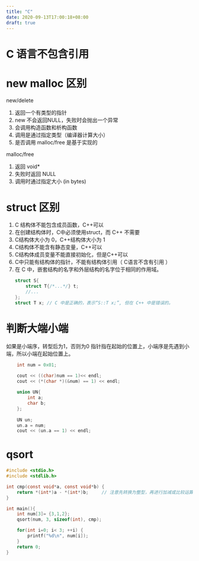 ```yaml
---
title: "C"
date: 2020-09-13T17:00:18+08:00
draft: true
---
```


# C 语言不包含引用

# new malloc 区别

new/delete
1. 返回一个有类型的指针
2. new 不会返回NULL，失败时会抛出一个异常
3. 会调用构造函数和析构函数
4. 调用是通过指定类型（编译器计算大小）
5. 是否调用 malloc/free 是基于实现的

malloc/free
1. 返回 void*
2. 失败时返回 NULL
3. 调用时通过指定大小 (in bytes)

# struct 区别

1. C 结构体不能包含成员函数，C++可以
2. 在创建结构体时，C中必须使用struct，而 C++ 不需要
3. C结构体大小为 0，C++结构体大小为 1
4. C结构体不能含有静态变量，C++可以
5. C结构体成员变量不能直接初始化，但是C++可以
6. C中只能有结构体的指针，不能有结构体引用（ C语言不含有引用 ）
7. 在 C  中，嵌套结构的名字和外层结构的名字位于相同的作用域。
    ```c
    struct S{
        struct T{/*...*/} t;
        //...
    };
    struct T x; // C 中是正确的，表示“S::T x;”, 但在 C++ 中是错误的。
    ```

# 判断大端小端

如果是小端序，转型后为1，否则为0
指针指在起始的位置上，小端序是先遇到小端，所以小端在起始位置上。
```c++
    int num = 0x01;

    cout << ((char)num == 1)<< endl;
    cout << (*(char *)(&num) == 1) << endl;
    
    union UN{
        int a;
        char b;
    };
    
    UN un;
    un.a = num;
    cout << (un.a == 1) << endl;
```

# qsort

```c
#include <stdio.h>
#include <stdlib.h>

int cmp(const void*a, const void*b) {
    return *(int*)a - *(int*)b;     // 注意先转换为整型，再进行加减或比较运算
}

int main(){
    int num[3]= {3,1,2};
    qsort(num, 3, sizeof(int), cmp);

    for(int i=0; i< 3; ++i) {
        printf("%d\n", num[i]);
    }
    return 0;
}
```



